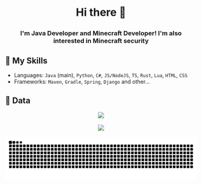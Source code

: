 # <p align="center">Hi there 👋</p>
### <p align="center">I'm Java Developer and Minecraft Developer! I'm also interested in Minecraft security</p>

## 🔨 My Skills
- Languages: `Java` (main), `Python`, `C#`, `JS/NodeJS`, `TS`, `Rust`, `Lua`, `HTML`, `CSS`
- Frameworks: `Maven`, `Gradle`, `Spring`, `Django` and other...

## 📄 Data

<div align="center">
  <p><img src="https://komarev.com/ghpvc/?username=EpicPlayerA10&color=green"/></p>
  <p><img src="https://github-readme-stats.vercel.app/api?username=EpicPlayerA10&show_icons=true&theme=merko"/></p>
  <p><img src="https://raw.githubusercontent.com/EpicPlayerA10/EpicPlayerA10/output/github-contribution-grid-snake.svg"/></p>
</div>
